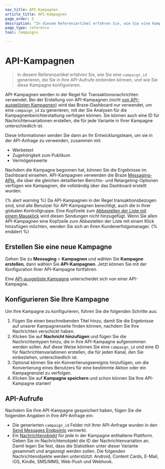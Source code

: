 ```yaml
---
nav_title: API-Kampagnen
article_title: API-Kampagnen
page_order: 5
description: "In diesem Referenzartikel erfahren Sie, wie Sie eine Kampagnen-ID erzeugen, die Sie in Ihre API-Aufrufe aufnehmen können, und wie Sie diese Kampagne konfigurieren."
page_type: reference
tool: Campaigns

---
```

# API-Kampagnen

> In diesem Referenzartikel erfahren Sie, wie Sie eine `campaign_id` generieren, die Sie in Ihre API-Aufrufe einbinden können, und wie Sie diese Kampagne konfigurieren.

API-Kampagnen werden in der Regel für Transaktionsnachrichten verwendet. Bei der Erstellung von API-Kampagnen (nicht [von API-ausgelösten Kampagnen]({{site.baseurl}}/user_guide/engagement_tools/campaigns/building_campaigns/delivery_types/api_triggered_delivery/)) wird das Braze-Dashboard nur verwendet, um eine `campaign_id` zu generieren, mit der Sie Analysen für die Kampagnenberichterstattung verfolgen können. Sie können auch eine ID für Nachrichtenvariationen erstellen, die für jede Variante in Ihrer Kampagne unterschiedlich ist. 

Diese Informationen senden Sie dann an Ihr Entwicklungsteam, um sie in der API-Anfrage zu verwenden, zusammen mit:
- Werbetext
- Zugehörigkeit zum Publikum
- Vermögenswerte

Nachdem die Kampagne begonnen hat, können Sie die Ergebnisse im Dashboard einsehen. API-Kampagnen verwenden die Braze [Messaging-APIs]({{site.baseurl}}/api/endpoints/messaging/), die über die gleichen detaillierten Berichts- und Retargeting-Optionen verfügen wie Kampagnen, die vollständig über das Dashboard erstellt wurden.

{% alert warning %}
Da API-Kampagnen in der Regel transaktionsbezogen sind, sind alle Benutzer für API-Kampagnen berechtigt, auch die in Ihrer globalen Kontrollgruppe. Eine Kopfzeile zum [Abbestellen der Liste mit einem Mausklick]({{site.baseurl}}/user_guide/administrative/app_settings/email_settings/#list-unsubscribe) wird diesen Sendungen nicht hinzugefügt. Wenn Sie allen API-Kampagnen eine Kopfzeile zum Abbestellen der Liste mit einem Klick hinzufügen möchten, wenden Sie sich an Ihren Kundenerfolgsmanager.
{% endalert %}

## Erstellen Sie eine neue Kampagne

Gehen Sie zu **Messaging** > **Kampagnen** und wählen Sie **Kampagne erstellen**, dann wählen Sie **API-Kampagnen**. Jetzt können Sie mit der Konfiguration Ihrer API-Kampagne fortfahren.

Eine [API-ausgelöste Kampagne]({{site.baseurl}}/user_guide/engagement_tools/campaigns/building_campaigns/delivery_types/api_triggered_delivery/) unterscheidet sich von einer API-Kampagne.

## Konfigurieren Sie Ihre Kampagne

Um Ihre Kampagne zu konfigurieren, führen Sie die folgenden Schritte aus:

1. Fügen Sie einen beschreibenden Titel hinzu, damit Sie die Ergebnisse auf unserer Kampagnenseite finden können, nachdem Sie Ihre Nachrichten verschickt haben.
2. Klicken Sie auf **Nachricht hinzufügen** und fügen Sie die Nachrichtentypen hinzu, die in Ihre API-Kampagne aufgenommen werden sollen. Auf diese Weise können Sie eine `campaign_id` und eine ID für Nachrichtenvariationen erstellen, die für jeden Kanal, den Sie einbeziehen, unterschiedlich ist. 
3. Optional können Sie ein Konvertierungsereignis hinzufügen, um die Konvertierung eines Benutzers für eine bestimmte Aktion oder ein Kampagnenziel zu verfolgen.
4. Klicken Sie auf **Kampagne speichern** und schon können Sie Ihre API-Kampagne starten!

## API-Aufrufe

Nachdem Sie Ihre API-Kampagne gespeichert haben, fügen Sie die folgenden Angaben in Ihre API-Anfrage ein: 
- Die generierten `campaign_id` Felder mit Ihrer API-Anfrage wurden in den [Send Messages Endpoints][2] vermerkt.
- Ein [Nachrichtenobjekt]({{site.baseurl}}/api/objects_filters/#messaging-objects) für jede in der Kampagne enthaltene Plattform. Geben Sie im Nachrichtenobjekt die ID der Nachrichtenvariation an. Damit legen Sie fest, dass die Statistiken unter dieser Variante gesammelt und angezeigt werden sollen. Die folgenden Nachrichtenobjekte werden unterstützt: Android, Content Cards, E-Mail, iOS, Kindle, SMS/MMS, Web-Push und Webhook.

[2]: {{site.baseurl}}/api/endpoints/messaging/#send-endpoints

